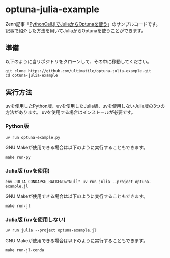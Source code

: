 # optuna-julia-example

Zenn記事「[PythonCall.jlでJuliaからOptunaを使う](https://zenn.dev/ultimatile/articles/pythoncall-julia-optuna)」のサンプルコードです。
記事で紹介した方法を用いてJuliaからOptunaを使うことができます。

## 準備

以下のように当リポジトリをクローンして、その中に移動してください。

```shell-session
git clone https://github.com/ultimatile/optuna-julia-example.git
cd optuna-julia-example
```

## 実行方法

uvを使用したPython版、uvを使用したJulia版、uvを使用しないJulia版の3つの方法があります。
uvを使用する場合はインストールが必要です。

### Python版

```shell-session
uv run optuna-example.py
```

GNU Makeが使用できる場合は以下のように実行することもできます。

```shell-session
make run-py
```

### Julia版 (uvを使用)

```shell-session
env JULIA_CONDAPKG_BACKEND="Null" uv run julia --project optuna-example.jl
```

GNU Makeが使用できる場合は以下のように実行することもできます。

```shell-session
make run-jl
```

### Julia版 (uvを使用しない)

```shell-session
uv run julia --project optuna-example.jl
```

GNU Makeが使用できる場合は以下のように実行することもできます。

```shell-session
make run-jl-conda
```
